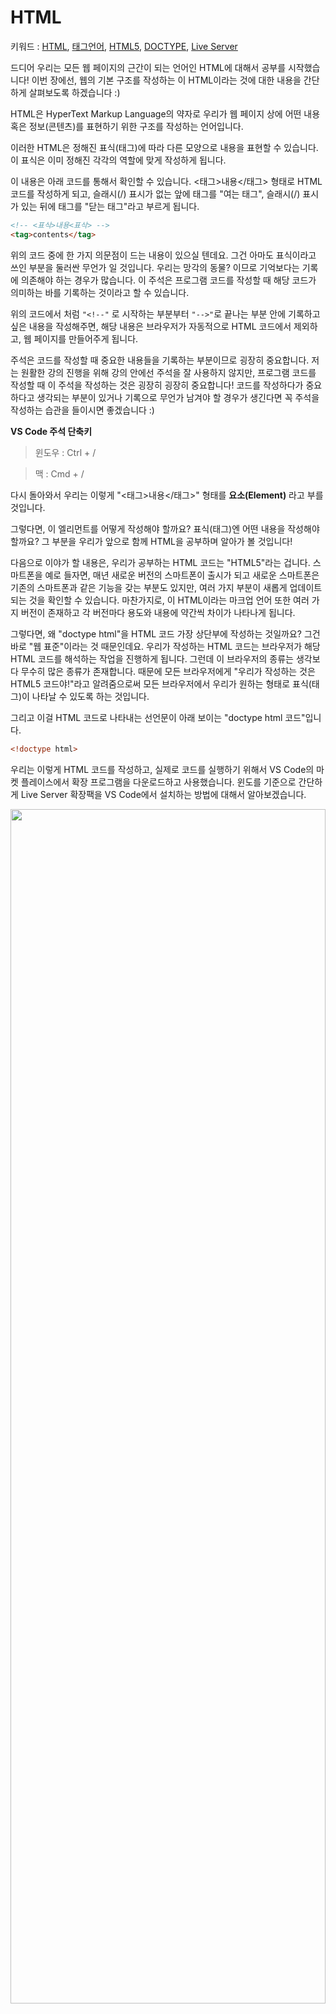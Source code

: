 # HTML
키워드 : [HTML](https://ko.wikipedia.org/wiki/HTML), [태그언어](https://ko.wikipedia.org/wiki/%EB%A7%88%ED%81%AC%EC%97%85_%EC%96%B8%EC%96%B4), [HTML5](https://ko.wikipedia.org/wiki/HTML5), [DOCTYPE](https://ko.wikipedia.org/wiki/%EB%AC%B8%EC%84%9C_%ED%98%95%EC%8B%9D_%EC%84%A0%EC%96%B8), [Live Server](https://marketplace.visualstudio.com/items?itemName=ritwickdey.LiveServer)

드디어 우리는 모든 웹 페이지의 근간이 되는 언어인 HTML에 대해서 공부를 시작했습니다! 이번 장에선, 웹의 기본 구조를 작성하는 이 HTML이라는 것에 대한 내용을 간단하게 살펴보도록 하겠습니다 :)

HTML은 HyperText Markup Language의 약자로 우리가 웹 페이지 상에 어떤 내용 혹은 정보(콘텐츠)를 표현하기 위한 구조를 작성하는 언어입니다. 

이러한 HTML은 정해진 표식(태그)에 따라 다른 모양으로 내용을 표현할 수 있습니다. 이 표식은 이미 정해진 각각의 역할에 맞게 작성하게 됩니다. 

이 내용은 아래 코드를 통해서 확인할 수 있습니다. <태그>내용</태그> 형태로 HTML 코드를 작성하게 되고, 슬래시(/) 표시가 없는 앞에 태그를 "여는 태그", 슬래시(/) 표시가 있는 뒤에 태그를 "닫는 태그"라고 부르게 됩니다.

```html
<!-- <표식>내용<표삭> --> 
<tag>contents</tag>
```

위의 코드 중에 한 가지 의문점이 드는 내용이 있으실 텐데요. 그건 아마도 표식이라고 쓰인 부분을 둘러싼 무언가 일 것입니다. 우리는 망각의 동물? 이므로 기억보다는 기록에 의존해야 하는 경우가 많습니다. 이 주석은 프로그램 코드를 작성할 때 해당 코드가 의미하는 바를 기록하는 것이라고 할 수 있습니다. 

위의 코드에서 처럼 `"<!--"` 로 시작하는 부분부터 `"-->"`로 끝나는 부분 안에 기록하고 싶은 내용을 작성해주면, 해당 내용은 브라우저가 자동적으로 HTML 코드에서 제외하고, 웹 페이지를 만들어주게 됩니다. 

주석은 코드를 작성할 때 중요한 내용들을 기록하는 부분이므로 굉장히 중요합니다. 저는 원활한 강의 진행을 위해 강의 안에선 주석을 잘 사용하지 않지만, 프로그램 코드를 작성할 때 이 주석을 작성하는 것은 굉장히 굉장히 중요합니다! 코드를 작성하다가 중요하다고 생각되는 부분이 있거나 기록으로 무언가 남겨야 할 경우가 생긴다면 꼭 주석을 작성하는 습관을 들이시면 좋겠습니다 :)

**VS Code 주석 단축키**
> 윈도우 : Ctrl + /

> 맥 : Cmd + /

다시 돌아와서 우리는 이렇게 "<태그>내용</태그>" 형태를 **요소(Element)** 라고 부를 것입니다. 

그렇다면, 이 엘리먼트를 어떻게 작성해야 할까요? 표식(태그)엔 어떤 내용을 작성해야 할까요? 그 부분을 우리가 앞으로 함께 HTML을 공부하며 알아가 볼 것입니다! 

다음으로 이야가 할 내용은, 우리가 공부하는 HTML 코드는 "HTML5"라는 겁니다. 스마트폰을 예로 들자면, 매년 새로운 버전의 스마트폰이 출시가 되고 새로운 스마트폰은 기존의 스마트폰과 같은 기능을 갖는 부분도 있지만, 여러 가지 부분이 새롭게 업데이트되는 것을 확인할 수 있습니다. 마찬가지로, 이 HTML이라는 마크업 언어 또한 여러 가지 버전이 존재하고 각 버전마다 용도와 내용에 약간씩 차이가 나타나게 됩니다. 

그렇다면, 왜 "doctype html"을 HTML 코드 가장 상단부에 작성하는 것일까요? 그건 바로 "웹 표준"이라는 것 때문인데요. 우리가 작성하는 HTML 코드는 브라우저가 해당 HTML 코드를 해석하는 작업을 진행하게 됩니다. 그런데 이 브라우저의 종류는 생각보다 무수히 많은 종류가 존재합니다. 때문에 모든 브라우저에게 "우리가 작성하는 것은 HTML5 코드야!"라고 알려줌으로써 모든 브라우저에서 우리가 원하는 형태로 표식(태그)이 나타날 수 있도록 하는 것입니다.

그리고 이걸 HTML 코드로 나타내는 선언문이 아래 보이는 "doctype html 코드"입니다.

```html
<!doctype html>
```

우리는 이렇게 HTML 코드를 작성하고, 실제로 코드를 실행하기 위해서 VS Code의 마켓 플레이스에서 확장 프로그램을 다운로드하고 사용했습니다. 윈도를 기준으로 간단하게 Live Server 확장팩을 VS Code에서 설치하는 방법에 대해서 알아보겠습니다.

<p align="center">
    <img src="https://github.com/SeongJaeMoon/FastCampusWebPythonBasic/blob/master/Learning/HTML/Course01/static/liveserver1.JPG" width="100%" height="70%">
</p>

마켓플레이스에서 "Live Server"를 입력하여 확장 프로그램을 검색합니다.

<p align="center">
    <img src="https://github.com/SeongJaeMoon/FastCampusWebPythonBasic/blob/master/Learning/HTML/Course01/static/liveserver2.JPG" width="100%" height="70%">
</p>

설치를 진행하고 "다시 로드"를 클릭합니다.

<p align="center">
    <img src="https://github.com/SeongJaeMoon/FastCampusWebPythonBasic/blob/master/Learning/HTML/Course01/static/liveserver3.JPG" width="100%" height="70%">
</p>
확장 프로그램의 "설치됨" 부분에 Live Server가 나타나면 정상적으로 설치가 완료된 것입니다! 

이 라이브 서버를 VS Code에서 실행하기 위한 방법은 두 가지가 있습니다.

<p align="center">
    <img src="https://github.com/SeongJaeMoon/FastCampusWebPythonBasic/blob/master/Learning/HTML/Course01/static/run1.png" width="70%" height="70%">
</p>

첫 번째 방법은 index.html 파일을 열고 마우스 버튼 우클릭을 해주면 "Open with Live Server"가 나타납니다.

<p align="center">
    <img src="https://github.com/SeongJaeMoon/FastCampusWebPythonBasic/blob/master/Learning/HTML/Course01/static/run2.png" width="70%" height="70%">
</p>

두 번째 방법은 명령 팔레트를 통해 실행하는 방법입니다. 명령 팔레트를 실행하고 Live Server라고 입력하면, "Open with Live Server"가 나타납니다.

**명령 팔레트 단축키**

> 윈도우 : Ctrl + Shift + P

> 맥 : Cmd + Opt + p

두 가지 방법 모두 변경 사항을 저장하면 자동으로 크롬에 변경 사항이 적용되므로 변경 사항이 생기면 저장만 해주시면 됩니다 :) 만약, 적용이 되지 않는다면 페이지 새로 고침을 해주세요!

## Live Server 기본 브라우저 선택

VS Code의 Live Server 확장을 통해 우리가 작성한 프로그램 코드를 실행할 때 기본 실행 브라우저가 크롬이 아닌, Internet Explorer로 실행되는 경우가 있을 수 있습니다. (특히, 윈도 환경) 이럴 경우 Live Server로 실행할 브라우저를 따로 설정해주어야 합니다.

<p align="center">
    <img src="https://github.com/SeongJaeMoon/FastCampusWebPythonBasic/blob/master/Learning/HTML/Course01/static/setting1.png" width="100%" height="70%">
</p>

우선 위에서 살펴본 명령 팔레트를 실행하고, `setting`이라고 입력합니다. `Preferences: Open User Settings`이라고 나오는 부분을 클릭하여 실행합니다.

<p align="center">
    <img src="https://github.com/SeongJaeMoon/FastCampusWebPythonBasic/blob/master/Learning/HTML/Course01/static/setting2.png" width="100%" height="70%">
</p>

정상적으로 실행되면 위 처럼 여러가지 설정 정보가 나오게 됩니다. 검색창에 `liveServer.settings`이라고 입력해줍니다.

<p align="center">
    <img src="https://github.com/SeongJaeMoon/FastCampusWebPythonBasic/blob/master/Learning/HTML/Course01/static/setting4.png" width="60%" height="50%">
</p>

여러 설정 중에서 `"liveServer.settings.CustomBrowser: null",`이라고 작성된 부분을 찾습니다.

<p align="center">
    <img src="https://github.com/SeongJaeMoon/FastCampusWebPythonBasic/blob/master/Learning/HTML/Course01/static/setting5.png" width="60%" height="60%">
</p>

왼쪽의 펜 모양 아이콘을 클릭하면 브라우저를 선택할 수 있는 창이 나타납니다. `chrome` 브라우저를 선택하고 변경 사항을 저장합니다. 

VS Code는 Live Server 뿐만 아니라, 우리가 코드를 작성할 때 꼭 필요하거나 선택 사항이지만 꽤나 유용한 확장 프로그램이 많이 존재합니다. VS Code를 사용하면서 꼭 제가 말씀드리는 것뿐만 아니라, 다른 여러 가지 확장 프로그램을 검색해서 찾아보고 본인이 사용하고 싶은 확장 프로그램을 설치하고 사용해도 괜찮습니다 :) 

HTML에 대해서 조금 감이 오시나요? 우리가 프로그래밍 언어를 공부할 때 용어, 그리고 개념들이 굉장히 많이 등장하는데요. 이러한 용어의 기원과 개념들에 대해 하나하나 알아가는 과정에서 점점 프로그래밍과 가까워지실 수 있을 거라고 믿습니다 :)